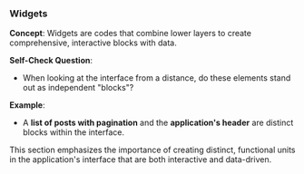 ### Widgets

**Concept**: Widgets are codes that combine lower layers to create comprehensive, interactive blocks with data.

**Self-Check Question**:

- When looking at the interface from a distance, do these elements stand out as independent "blocks"?

**Example**:

- A **list of posts with pagination** and the **application's header** are distinct blocks within the interface.

This section emphasizes the importance of creating distinct, functional units in the application's interface that are both interactive and data-driven.
